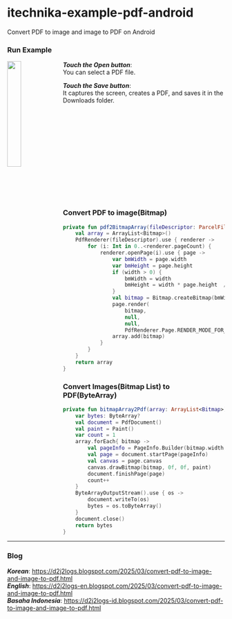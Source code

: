 # itechnika-example-pdf-android
Convert PDF to image and image to PDF on Android

### Run Example

<img src="https://github.com/user-attachments/assets/149300b6-6fe2-4d53-8699-e6e3de1ac1d7" width="25%" align="left">

***Touch the Open button***:  
You can select a PDF file.  
  
***Touch the Save button***:  
It captures the screen, creates a PDF, and saves it in the Downloads folder.  

<br/><br/><br/><br/><br/><br/><br/><br/><br/><br/><br/><br/>

### Convert PDF to image(Bitmap)

```kotlin
private fun pdf2BitmapArray(fileDescriptor: ParcelFileDescriptor, width: Int = 0) : ArrayList<Bitmap> {
    val array = ArrayList<Bitmap>()
    PdfRenderer(fileDescriptor).use { renderer ->
        for (i: Int in 0..<renderer.pageCount) {
            renderer.openPage(i).use { page ->
                var bmWidth = page.width
                var bmHeight = page.height
                if (width > 0) {
                    bmWidth = width
                    bmHeight = width * page.height  / page.width
                }
                val bitmap = Bitmap.createBitmap(bmWidth, bmHeight, Bitmap.Config.ARGB_8888)
                page.render(
                    bitmap,
                    null,
                    null,
                    PdfRenderer.Page.RENDER_MODE_FOR_DISPLAY)
                array.add(bitmap)
            }
        }
    }
    return array
}
```

### Convert Images(Bitmap List) to PDF(ByteArray)

```kotlin
private fun bitmapArray2Pdf(array: ArrayList<Bitmap>) : ByteArray? {
    var bytes: ByteArray?
    val document = PdfDocument()
    val paint = Paint()
    var count = 1
    array.forEach{ bitmap ->
        val pageInfo = PageInfo.Builder(bitmap.width, bitmap.height, count).create()
        val page = document.startPage(pageInfo)
        val canvas = page.canvas
        canvas.drawBitmap(bitmap, 0f, 0f, paint)
        document.finishPage(page)
        count++
    }
    ByteArrayOutputStream().use { os ->
        document.writeTo(os)
        bytes = os.toByteArray()
    }
    document.close()
    return bytes
}
```

***

### Blog  
***Korean***: https://d2j2logs.blogspot.com/2025/03/convert-pdf-to-image-and-image-to-pdf.html  
***English***: https://d2j2logs-en.blogspot.com/2025/03/convert-pdf-to-image-and-image-to-pdf.html  
***Basaha Indonesia***: https://d2j2logs-id.blogspot.com/2025/03/convert-pdf-to-image-and-image-to-pdf.html  
